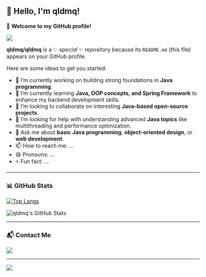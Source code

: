## 👋 Hello, I'm qldmq!  
🌟 **Welcome to my GitHub profile!**

<img src="https://capsule-render.vercel.app/api?type=waving&color=auto&height=300&section=header&text=Welcome%20to%20qldmq's%20GitHub!&fontSize=60&animation=fadeIn&fontAlignY=35&desc=qldmq&descAlignY=55&descAlign=85&fontAlign=50"/>

**qldmq/qldmq** is a ✨ _special_ ✨ repository because its `README.md` (this file) appears on your GitHub profile.

Here are some ideas to get you started:

- 🔭 I’m currently working on building strong foundations in **Java programming**.
- 🌱 I’m currently learning **Java, OOP concepts, and Spring Framework** to enhance my backend development skills.
- 👯 I’m looking to collaborate on interesting **Java-based open-source projects**.
- 🤔 I’m looking for help with understanding advanced **Java topics** like multithreading and performance optimization.
- 💬 Ask me about **basic Java programming**, **object-oriented design**, or **web development**.
- 📫 How to reach me: ...
- 😄 Pronouns: ...
- ⚡ Fun fact: ...

---

### 📊 GitHub Stats
[![Top Langs](https://github-readme-stats.vercel.app/api/top-langs/?username=qldmq&layout=compact&theme=radical&bg_color=E0F7FA&text_color=263238)](https://github.com/anuraghazra/github-readme-stats)

![qldmq's GitHub Stats](https://github-readme-stats.vercel.app/api?username=qldmq&show_icons=true&theme=radical&hide_title=true&bg_color=E0F7FA&text_color=263238)

---

### 📬 Contact Me

<a href="https://www.instagram.com/sh112oo_official?igsh=YXV5ajRmOHU3Mmp4&utm_source=qr"><img src="https://img.shields.io/badge/Instagram-E4405F?style=flat-square&logo=Instagram&logoColor=white"/></a>

---

<img src="https://capsule-render.vercel.app/api?type=waving&color=auto&height=200&section=footer&text=Thank%20you%20for%20visiting!&fontSize=50&animation=fadeIn&fontAlignY=65"/>
